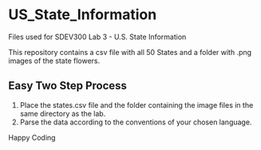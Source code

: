 # US_State_Information
Files used for SDEV300 Lab 3 - U.S. State Information

This repository contains a csv file with all 50 States and a folder with .png images of the state flowers.

## Easy Two Step Process
1. Place the states.csv file and the folder containing the image files in the same directory as the lab.
2. Parse the data according to the conventions of your chosen language.

Happy Coding
